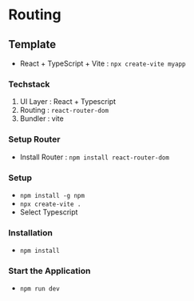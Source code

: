 # Routing

## Template

- React + TypeScript + Vite : `npx create-vite myapp`

### Techstack

1. UI Layer : React + Typescript
2. Routing : `react-router-dom`
3. Bundler : vite

### Setup Router

- Install Router : `npm install react-router-dom`

### Setup

- `npm install -g npm`
- `npx create-vite .`
- Select Typescript

### Installation

- `npm install`

### Start the Application

- `npm run dev`
